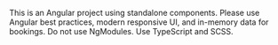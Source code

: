 <!-- Use this file to provide workspace-specific custom instructions to Copilot. For more details, visit https://code.visualstudio.com/docs/copilot/copilot-customization#_use-a-githubcopilotinstructionsmd-file -->

This is an Angular project using standalone components. Please use Angular best practices, modern responsive UI, and in-memory data for bookings. Do not use NgModules. Use TypeScript and SCSS.
